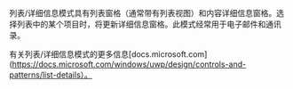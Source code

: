 ﻿列表/详细信息模式具有列表窗格（通常带有列表视图）和内容详细信息窗格。选择列表中的某个项目时，将更新详细信息窗格。此模式经常用于电子邮件和通讯录。

有关列表/详细信息模式的更多信息[docs.microsoft.com](https://docs.microsoft.com/windows/uwp/design/controls-and-patterns/list-details）。